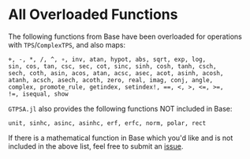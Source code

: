 # All Overloaded Functions
The following functions from Base have been overloaded for operations with `TPS`/`ComplexTPS`, and also maps:
```
+, -, *, /, ^, ∘, inv, atan, hypot, abs, sqrt, exp, log, 
sin, cos, tan, csc, sec, cot, sinc, sinh, cosh, tanh, csch, 
sech, coth, asin, acos, atan, acsc, asec, acot, asinh, acosh, 
atanh, acsch, asech, acoth, zero, real, imag, conj, angle, 
complex, promote_rule, getindex, setindex!, ==, <, >, <=, >=, 
!=, isequal, show
```

`GTPSA.jl` also provides the following functions NOT included in Base:
```
unit, sinhc, asinc, asinhc, erf, erfc, norm, polar, rect 
```

If there is a mathematical function in Base which you'd like and is not included in the above list, feel free to submit an [issue](https://github.com/bmad-sim/GTPSA.jl/issues).